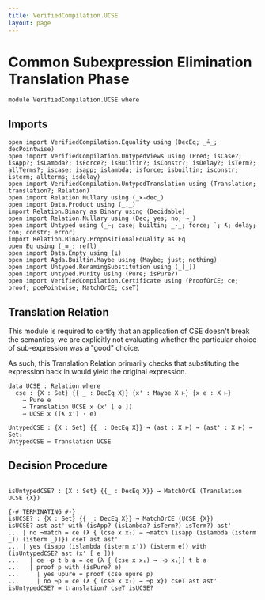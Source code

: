 ```yaml
---
title: VerifiedCompilation.UCSE
layout: page
---
```


# Common Subexpression Elimination Translation Phase
```
module VerifiedCompilation.UCSE where

```
## Imports

```
open import VerifiedCompilation.Equality using (DecEq; _≟_; decPointwise)
open import VerifiedCompilation.UntypedViews using (Pred; isCase?; isApp?; isLambda?; isForce?; isBuiltin?; isConstr?; isDelay?; isTerm?; allTerms?; iscase; isapp; islambda; isforce; isbuiltin; isconstr; isterm; allterms; isdelay)
open import VerifiedCompilation.UntypedTranslation using (Translation; translation?; Relation)
open import Relation.Nullary using (_×-dec_)
open import Data.Product using (_,_)
import Relation.Binary as Binary using (Decidable)
open import Relation.Nullary using (Dec; yes; no; ¬_)
open import Untyped using (_⊢; case; builtin; _·_; force; `; ƛ; delay; con; constr; error)
import Relation.Binary.PropositionalEquality as Eq
open Eq using (_≡_; refl)
open import Data.Empty using (⊥)
open import Agda.Builtin.Maybe using (Maybe; just; nothing)
open import Untyped.RenamingSubstitution using (_[_])
open import Untyped.Purity using (Pure; isPure?)
open import VerifiedCompilation.Certificate using (ProofOrCE; ce; proof; pcePointwise; MatchOrCE; cseT)
```
## Translation Relation

This module is required to certify that an application of CSE doesn't break the
semantics; we are explicitly not evaluating whether the particular choice of
sub-expression was a "good" choice.

As such, this Translation Relation primarily checks that substituting the expression
back in would yield the original expression.

```
data UCSE : Relation where
  cse : {X : Set} {{ _ : DecEq X}} {x' : Maybe X ⊢} {x e : X ⊢}
    → Pure e
    → Translation UCSE x (x' [ e ])
    → UCSE x ((ƛ x') · e)

UntypedCSE : {X : Set} {{_ : DecEq X}} → (ast : X ⊢) → (ast' : X ⊢) → Set₁
UntypedCSE = Translation UCSE

```

## Decision Procedure

```

isUntypedCSE? : {X : Set} {{_ : DecEq X}} → MatchOrCE (Translation UCSE {X})

{-# TERMINATING #-}
isUCSE? : {X : Set} {{_ : DecEq X}} → MatchOrCE (UCSE {X})
isUCSE? ast ast' with (isApp? (isLambda? isTerm?) isTerm?) ast'
... | no ¬match = ce (λ { (cse x x₁) → ¬match (isapp (islambda (isterm _)) (isterm _))}) cseT ast ast'
... | yes (isapp (islambda (isterm x')) (isterm e)) with (isUntypedCSE? ast (x' [ e ]))
...   | ce ¬p t b a = ce (λ { (cse x x₁) → ¬p x₁}) t b a
...   | proof p with (isPure? e)
...     | yes upure = proof (cse upure p)
...     | no ¬p = ce (λ { (cse x x₁) → ¬p x}) cseT ast ast'
isUntypedCSE? = translation? cseT isUCSE?
```
